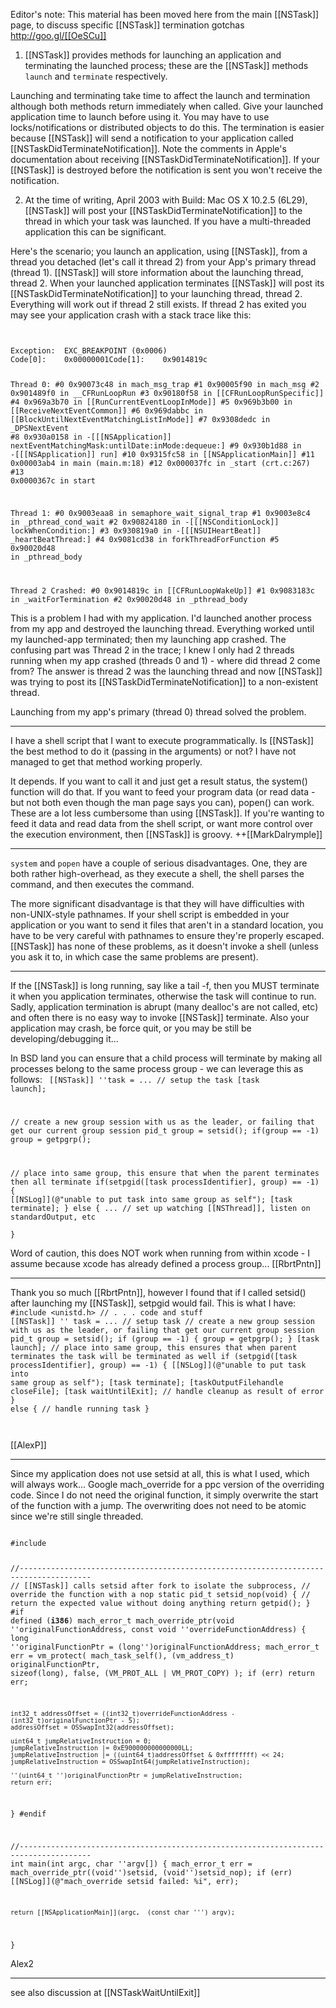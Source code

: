 

Editor's note: This material has been moved here from the main [[NSTask]] page, to discuss specific [[NSTask]] termination gotchas http://goo.gl/[[OeSCu]]

1) [[NSTask]] provides methods for launching an application and terminating the launched process; these are the [[NSTask]] methods <code>launch</code> and <code>terminate</code> respectively.

Launching and terminating take time to affect the launch and termination although both methods return immediately when called.
Give your launched application time to launch before using it. You may have to use locks/notifications or distributed objects to do this. The termination is easier because [[NSTask]] will send a notification to your application called [[NSTaskDidTerminateNotification]]. Note the comments in Apple's documentation about receiving [[NSTaskDidTerminateNotification]]. If your [[NSTask]] is destroyed before the notification is sent you won't receive the notification.

2) At the time of writing, April 2003 with Build: Mac OS X 10.2.5 (6L29), [[NSTask]] will post your [[NSTaskDidTerminateNotification]] to the thread in which your task was launched. If you have a multi-threaded application this can be significant.

Here's the scenario; you launch an application, using [[NSTask]], from a thread you detached (let's call it thread 2) from your App's primary thread (thread 1). [[NSTask]] will store information about the launching thread, thread 2. When your launched application terminates [[NSTask]] will post its [[NSTaskDidTerminateNotification]] to your launching thread, thread 2. Everything will work out if thread 2 still exists. If thread 2 has exited you may see your application crash with a stack trace like this:

<code>
<crash log>
Exception:  EXC_BREAKPOINT (0x0006)
Code[0]:    0x00000001Code[1]:    0x9014819c

Thread 0:
 #0   0x90073c48 in mach_msg_trap
 #1   0x90005f90 in mach_msg
 #2   0x901489f0 in __CFRunLoopRun
 #3   0x90180f58 in [[CFRunLoopRunSpecific]]
 #4   0x969a3b70 in [[RunCurrentEventLoopInMode]]
 #5   0x969b3b00 in [[ReceiveNextEventCommon]]
 #6   0x969dabbc in [[BlockUntilNextEventMatchingListInMode]]
 #7   0x9308dedc in _DPSNextEvent
 #8   0x930a0158 in -[[[NSApplication]] nextEventMatchingMask:untilDate:inMode:dequeue:]
 #9   0x930b1d88 in -[[[NSApplication]] run]
 #10  0x9315fc58 in [[NSApplicationMain]]
 #11  0x00003ab4 in main (main.m:18)
 #12  0x000037fc in _start (crt.c:267)
 #13  0x0000367c in start

Thread 1:
 #0   0x9003eaa8 in semaphore_wait_signal_trap
 #1   0x9003e8c4 in _pthread_cond_wait
 #2   0x90824180 in -[[[NSConditionLock]] lockWhenCondition:]
 #3   0x930819a0 in -[[[NSUIHeartBeat]] _heartBeatThread:]
 #4   0x9081cd38 in forkThreadForFunction
 #5   0x90020d48 in _pthread_body

Thread 2 Crashed:
 #0   0x9014819c in [[CFRunLoopWakeUp]]
 #1   0x9083183c in _waitForTermination
 #2   0x90020d48 in _pthread_body
</crashlog>
</code>

This is a problem I had with my application. I'd launched another process from my app and destroyed the launching thread. Everything worked until my launched-app terminated; then my launching app crashed. The confusing part was Thread 2 in the trace; I knew I only had 2 threads running when my app crashed (threads 0 and 1) - where did thread 2 come from? The answer is thread 2 was the launching thread and now [[NSTask]] was trying to post its [[NSTaskDidTerminateNotification]] to a non-existent thread.

Launching from my app's primary (thread 0) thread solved the problem.

----

I have a shell script that I want to execute programmatically. Is [[NSTask]] the best method to do it (passing in the arguments) or not? I have not managed to get that method working properly.

It depends.  If you want to call it and just get a result status, the system() function will do that.  If you want to feed your program data (or read data - but not both even though the man page says you can), popen() can work.  These are a lot less cumbersome than using [[NSTask]].  If you're wanting to feed it data and read data from the shell script, or want more control over the execution environment, then [[NSTask]] is groovy. ++[[MarkDalrymple]]

----

<code>system</code> and <code>popen</code> have a couple of serious disadvantages. One, they are both rather high-overhead, as they execute a shell, the shell parses the command, and then executes the command.

The more significant disadvantage is that they will have difficulties with non-UNIX-style pathnames. If your shell script is embedded in your application or you want to send it files that aren't in a standard location, you have to be very careful with pathnames to ensure they're properly escaped. [[NSTask]] has none of these problems, as it doesn't invoke a shell (unless you ask it to, in which case the same problems are present).

----

If the [[NSTask]] is long running, say like a tail -f, then you MUST terminate it when you application terminates, otherwise the task will continue to run.
Sadly, application termination is abrupt (many dealloc's are not called, etc) and often there is no easy way to invoke [[NSTask]] terminate. Also your application may crash, be force quit, or you may be still be developing/debugging it...

In BSD land you can ensure that a child process will terminate by making all processes belong to the same process group - we can leverage this as follows:
<code>
[[NSTask]] ''task = ... // setup the task
[task launch];

// create a new group session with us as the leader, or failing that get our current group session
pid_t group = setsid();
if(group == -1) group = getpgrp();

// place into same group, this ensure that when the parent terminates then all terminate
if(setpgid([task processIdentifier], group) == -1) {
    [[NSLog]](@"unable to put task into same group as self");
    [task terminate];
} else {
    ... // set up watching [[NSThread]], listen on standardOutput, etc    
}
</code>

Word of caution, this does NOT work when running from within xcode - I assume because xcode has already defined a process group... [[RbrtPntn]]

----

Thank you so much [[RbrtPntn]], however I found that if I called setsid() after launching my [[NSTask]], setpgid would fail.  This is what I have:
<code>
#include <unistd.h>
// . . . code and stuff
[[NSTask]] '' task = ... // setup task
// create a new group session with us as the leader, or failing that get our current group session
pid_t group = setsid();
if (group == -1) {
	group = getpgrp();
}
[task launch];
// place into same group, this ensures that when parent terminates the task will be terminated as well
if (setpgid([task processIdentifier], group) == -1) {
	[[NSLog]](@"unable to put task into same group as self");
	[task terminate];
	[taskOutputFilehandle closeFile];
	[task waitUntilExit];
	// handle cleanup as result of error
} else {
	// handle running task
}

</code>

[[AlexP]]

----

Since my application does not use setsid at all, this is what I used, which will always work... Google mach_override for a ppc version of the overriding code. Since I do not need the original function, it simply overwrite the start of the function with a jump. The overwriting does not need to be atomic since we're still single threaded.

<code>
#include <mach/mach.h>

//--------------------------------------------------------------------------------------
// [[NSTask]] calls setsid after fork to isolate the subprocess,
// override the function with a nop
static pid_t setsid_nop(void)
{
	// return the expected value without doing anything
	return getpid();
}
#if defined (__i386__)
mach_error_t mach_override_ptr(void ''originalFunctionAddress, const void ''overrideFunctionAddress)
{
	long ''originalFunctionPtr = (long'')originalFunctionAddress;
	mach_error_t err = vm_protect(	mach_task_self(),
									(vm_address_t) originalFunctionPtr,
									sizeof(long), false, (VM_PROT_ALL | VM_PROT_COPY) );
	if (err) return err;

	int32_t addressOffset = ((int32_t)overrideFunctionAddress - (int32_t)originalFunctionPtr - 5);
	addressOffset = OSSwapInt32(addressOffset);
	
	uint64_t jumpRelativeInstruction = 0;	
	jumpRelativeInstruction |= 0xE900000000000000LL; 
	jumpRelativeInstruction |= ((uint64_t)addressOffset & 0xffffffff) << 24;
	jumpRelativeInstruction = OSSwapInt64(jumpRelativeInstruction);		
	
	''(uint64_t '')originalFunctionPtr = jumpRelativeInstruction;
	return err;
}
#endif

//--------------------------------------------------------------------------------------
int main(int argc, char ''argv[])
{
	mach_error_t err = mach_override_ptr((void'')setsid, (void'')setsid_nop);
	if (err) [[NSLog]](@"mach_override setsid failed: %i", err);

    return [[NSApplicationMain]](argc,  (const char ''') argv);
}
</code>

Alex2

----

see also discussion at [[NSTaskWaitUntilExit]]